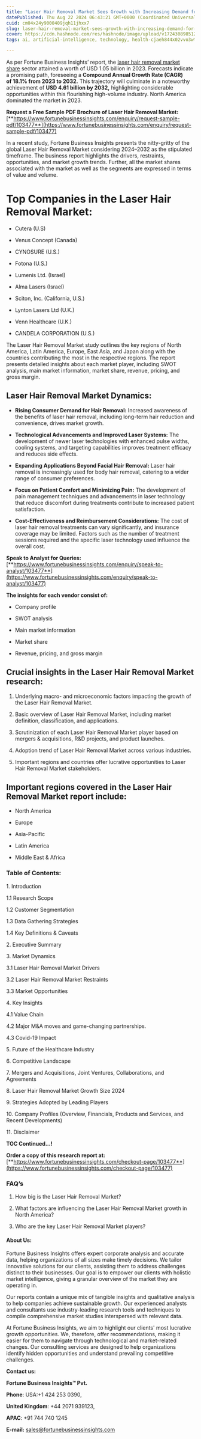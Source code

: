 ```yaml
---
title: "Laser Hair Removal Market Sees Growth with Increasing Demand for Non-Invasive Cosmetic Procedures"
datePublished: Thu Aug 22 2024 06:43:21 GMT+0000 (Coordinated Universal Time)
cuid: cm04x24y9000409jqh11jhxx7
slug: laser-hair-removal-market-sees-growth-with-increasing-demand-for-non-invasive-cosmetic-procedures
cover: https://cdn.hashnode.com/res/hashnode/image/upload/v1724308985127/0a0b44c6-0127-4c29-8212-0a2c385b6eeb.png
tags: ai, artificial-intelligence, technology, health-cjaeh844x02vvo3wtj5r2s75q, healthcare

---
```


As per Fortune Business Insights’ report, the [laser hair removal market share](https://www.fortunebusinessinsights.com/laser-hair-removal-market-103477) sector attained a worth of USD 1.05 billion in 2023. Forecasts indicate a promising path, foreseeing a **Compound Annual Growth Rate (CAGR) of 18.1% from 2023 to 2032.** This trajectory will culminate in a noteworthy achievement of **USD 4.61 billion by 2032,** highlighting considerable opportunities within this flourishing high-volume industry. North America dominated the market in 2023.

**Request a Free Sample PDF Brochure of Laser Hair Removal Market:** [**https://www.fortunebusinessinsights.com/enquiry/request-sample-pdf/103477**](https://www.fortunebusinessinsights.com/enquiry/request-sample-pdf/103477)

In a recent study, Fortune Business Insights presents the nitty-gritty of the global Laser Hair Removal Market considering 2024–2032 as the stipulated timeframe. The business report highlights the drivers, restraints, opportunities, and market growth trends. Further, all the market shares associated with the market as well as the segments are expressed in terms of value and volume.

# **Top Companies in the Laser Hair Removal Market:**

* Cutera (U.S)
    
* Venus Concept (Canada)
    
* CYNOSURE (U.S.)
    
* Fotona (U.S.)
    
* Lumenis Ltd. (Israel)
    
* Alma Lasers (Israel)
    
* Sciton, Inc. (California, U.S.)
    
* Lynton Lasers Ltd (U.K.)
    
* Venn Healthcare (U.K.)
    
* CANDELA CORPORATION (U.S.)
    

The Laser Hair Removal Market study outlines the key regions of North America, Latin America, Europe, East Asia, and Japan along with the countries contributing the most in the respective regions. The report presents detailed insights about each market player, including SWOT analysis, main market information, market share, revenue, pricing, and gross margin.

## Laser Hair Removal Market **Dynamics**:

* **Rising Consumer Demand for Hair Removal:** Increased awareness of the benefits of laser hair removal, including long-term hair reduction and convenience, drives market growth.
    
* **Technological Advancements and Improved Laser Systems:** The development of newer laser technologies with enhanced pulse widths, cooling systems, and targeting capabilities improves treatment efficacy and reduces side effects.
    
* **Expanding Applications Beyond Facial Hair Removal:** Laser hair removal is increasingly used for body hair removal, catering to a wider range of consumer preferences.
    
* **Focus on Patient Comfort and Minimizing Pain:** The development of pain management techniques and advancements in laser technology that reduce discomfort during treatments contribute to increased patient satisfaction.
    
* **Cost-Effectiveness and Reimbursement Considerations:** The cost of laser hair removal treatments can vary significantly, and insurance coverage may be limited. Factors such as the number of treatment sessions required and the specific laser technology used influence the overall cost.
    

**Speak to Analyst for Queries:** [**https://www.fortunebusinessinsights.com/enquiry/speak-to-analyst/103477**](https://www.fortunebusinessinsights.com/enquiry/speak-to-analyst/103477)

**The insights for each vendor consist of:**

* Company profile
    
* SWOT analysis
    
* Main market information
    
* Market share
    
* Revenue, pricing, and gross margin
    

## **Crucial insights in the Laser Hair Removal Market research:**

1. Underlying macro- and microeconomic factors impacting the growth of the Laser Hair Removal Market.
    
2. Basic overview of Laser Hair Removal Market, including market definition, classification, and applications.
    
3. Scrutinization of each Laser Hair Removal Market player based on mergers & acquisitions, R&D projects, and product launches.
    
4. Adoption trend of Laser Hair Removal Market across various industries.
    
5. Important regions and countries offer lucrative opportunities to Laser Hair Removal Market stakeholders.
    

## **Important regions covered in the Laser Hair Removal Market report include:**

* North America
    
* Europe
    
* Asia-Pacific
    
* Latin America
    
* Middle East & Africa
    

### **Table of Contents:**

1\. Introduction

1.1 Research Scope

1.2 Customer Segmentation

1.3 Data Gathering Strategies

1.4 Key Definitions & Caveats

2\. Executive Summary

3\. Market Dynamics

3.1 Laser Hair Removal Market Drivers

3.2 Laser Hair Removal Market Restraints

3.3 Market Opportunities

4\. Key Insights

4.1 Value Chain

4.2 Major M&A moves and game-changing partnerships.

4.3 Covid-19 Impact

5\. Future of the Healthcare Industry

6\. Competitive Landscape

7\. Mergers and Acquisitions, Joint Ventures, Collaborations, and Agreements

8\. Laser Hair Removal Market Growth Size 2024

9\. Strategies Adopted by Leading Players

10\. Company Profiles (Overview, Financials, Products and Services, and Recent Developments)

11\. Disclaimer

**TOC Continued…!**

**Order a copy of this research report at:** [**https://www.fortunebusinessinsights.com/checkout-page/103477**](https://www.fortunebusinessinsights.com/checkout-page/103477)

### **FAQ’s**

1. How big is the Laser Hair Removal Market?
    
2. What factors are influencing the Laser Hair Removal Market growth in North America?
    
3. Who are the key Laser Hair Removal Market players?
    

#### **About Us:**

Fortune Business Insights offers expert corporate analysis and accurate data, helping organizations of all sizes make timely decisions. We tailor innovative solutions for our clients, assisting them to address challenges distinct to their businesses. Our goal is to empower our clients with holistic market intelligence, giving a granular overview of the market they are operating in.

Our reports contain a unique mix of tangible insights and qualitative analysis to help companies achieve sustainable growth. Our experienced analysts and consultants use industry-leading research tools and techniques to compile comprehensive market studies interspersed with relevant data.

At Fortune Business Insights, we aim to highlight our clients' most lucrative growth opportunities. We, therefore, offer recommendations, making it easier for them to navigate through technological and market-related changes. Our consulting services are designed to help organizations identify hidden opportunities and understand prevailing competitive challenges.

**Contact us:**

**Fortune Business Insights™ Pvt.**

**Phone**: USA:+1 424 253 0390,

**United Kingdom**: +44 2071 939123,

**APAC**: +91 744 740 1245

**E-mail:** [sales@fortunebusinessinsights.com](mailto:sales@fortunebusinessinsights.com)